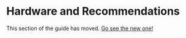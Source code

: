 # Hardware and Recommendations

This section of the guide has moved. [Go see the new one!](Tutorials/README.md)

